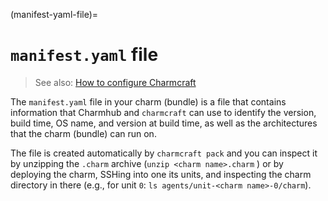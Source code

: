 (manifest-yaml-file)=

# `manifest.yaml` file

> See also: [How to configure Charmcraft](https://juju.is/docs/sdk/charmcraft-config)

The `manifest.yaml` file in your charm (bundle) is a file that contains information that
Charmhub and `charmcraft` can use to identify the version, build time, OS name, and
version at build time, as well as the architectures that the charm (bundle) can run on.

The file is created automatically by `charmcraft pack` and you can inspect it by
unzipping the `.charm` archive (`unzip <charm name>.charm` ) or by deploying the charm,
SSHing into one its units, and inspecting the charm directory in there (e.g., for unit
`0`: `ls agents/unit-<charm name>-0/charm`).

